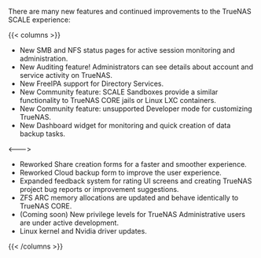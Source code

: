 &NewLine;

There are many new features and continued improvements to the TrueNAS SCALE experience:

{{< columns >}}

* New SMB and NFS status pages for active session monitoring and administration.
* New Auditing feature! Administrators can see details about account and service activity on TrueNAS.
* New FreeIPA support for Directory Services.
* New Community feature: SCALE Sandboxes provide a similar functionality to TrueNAS CORE jails or Linux LXC containers.
* New Community feature: unsupported Developer mode for customizing TrueNAS.
* New Dashboard widget for monitoring and quick creation of data backup tasks.
<!-- Commenting out Syncthing Migration Content until Enterprise app updated. Expected before RC.1 or .0. Keyword: SyncDraft  -->
<!-- Remove comments and fix relref link below when ready to make live -->
<!-- 
* Third-Party SMB Data Migration relref "DataMigrationSyncthing.md" from external sources
-->
<--->
* Reworked Share creation forms for a faster and smoother experience.
* Reworked Cloud backup form to improve the user experience.
* Expanded feedback system for rating UI screens and creating TrueNAS project bug reports or improvement suggestions.
* ZFS ARC memory allocations are updated and behave identically to TrueNAS CORE.
* (Coming soon) New privilege levels for TrueNAS Administrative users are under active development.
* Linux kernel and Nvidia driver updates.

{{< /columns >}}
